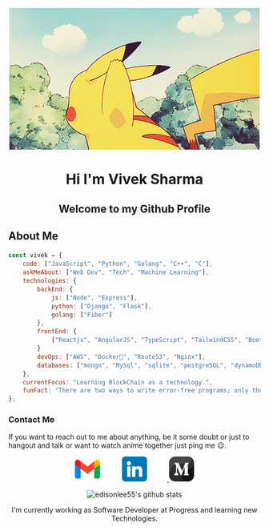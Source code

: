 <p align="center"> <img src="./assets/filename.gif"></p>

<h1 align ="center"> Hi I'm Vivek Sharma</h1>

<h2 align ="center"> Welcome to my Github Profile</h2>

## About Me

```javascript
const vivek = {
    code: ["JavaScript", "Python", "Golang", "C++", "C"],
    askMeAbout: ["Web Dev", "Tech", "Machine Learning"],
    technologies: {
        backEnd: {
            js: ["Node", "Express"],
            python: ["Django", "Flask"],
            golang: ["Fiber"]
        },
        frontEnd: {
            ["Reactjs", "AngularJS", "TypeScript", "TailwindCSS", "BootStrap"]
        }
        devOps: ["AWS", "Docker🐳", "Route53", "Nginx"],
        databases: ["mongo", "MySql", "sqlite", "postgreSQL", "dynamoDB"],
    },
    currentFocus: "Learning BlockChain as a technology.",
    funFact: "There are two ways to write error-free programs; only the third one works"
};
```

### Contact Me

If you want to reach out to me about anything, be it some doubt or just to hangout and talk or want to watch anime together just ping me 😉.

<p align="center">
<a href="mailto:sharmavivek1709@gmail.com">
<img  alt="Gmail" width="50" hight="50" src="./assets/gmail.png" style="margin-right: 40px;"/></a>
<a href="https://www.linkedin.com/in/vivek-sharma-207776187/">
<img alt="LinkedIn" width="50" hight="50" src="./assets/linkedin.png"  style="margin-right: 40px;"/> </a>
<a href="https://medium.com/@sharmavivek1709">
<img alt="Medium" width="50" hight="50" src="./assets/medium.png" /> </a>

</p>

<p align="center">
<img src="https://github-readme-stats.vercel.app/api?username=vviveksharma&hide_border=true&show_icons=true" alt="edisonlee55's github stats">
</p>
<p align="center">I'm currently working as  Software Developer at Progress and learning new Technologies.</p>
